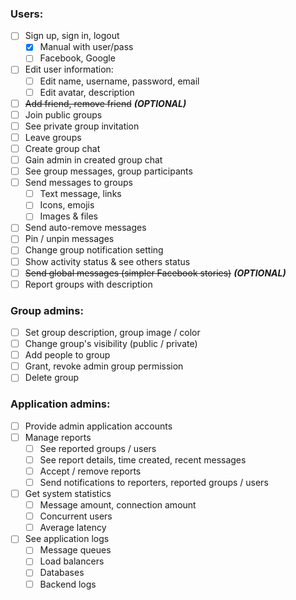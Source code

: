 ### Users:

- [ ] Sign up, sign in, logout
    - [x] Manual with user/pass
    - [ ] Facebook, Google
- [ ] Edit user information:
    - [ ] Edit name, username, password, email
    - [ ] Edit avatar, description
- [ ] ~~Add friend, remove friend~~ ***(OPTIONAL)***
- [ ] Join public groups
- [ ] See private group invitation
- [ ] Leave groups
- [ ] Create group chat
- [ ] Gain admin in created group chat
- [ ] See group messages, group participants
- [ ] Send messages to groups
    - [ ] Text message, links
    - [ ] Icons, emojis
    - [ ] Images & files
- [ ] Send auto-remove messages
- [ ] Pin / unpin messages
- [ ] Change group notification setting
- [ ] Show activity status & see others status
- [ ] ~~Send global messages (simpler Facebook stories)~~ ***(OPTIONAL)***
- [ ] Report groups with description

### Group admins:

- [ ] Set group description, group image / color
- [ ] Change group's visibility (public / private)
- [ ] Add people to group
- [ ] Grant, revoke admin group permission
- [ ] Delete group

### Application admins:

- [ ] Provide admin application accounts
- [ ] Manage reports
    - [ ] See reported groups / users
    - [ ] See report details, time created, recent messages
    - [ ] Accept / remove reports
    - [ ] Send notifications to reporters, reported groups / users
- [ ] Get system statistics
    - [ ] Message amount, connection amount
    - [ ] Concurrent users
    - [ ] Average latency
- [ ] See application logs
    - [ ] Message queues
    - [ ] Load balancers
    - [ ] Databases
    - [ ] Backend logs
